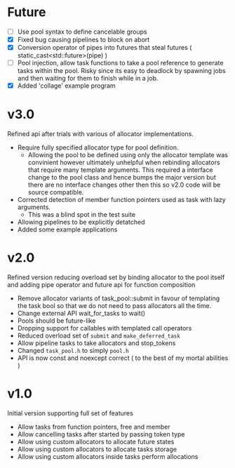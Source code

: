 # Future

- [ ] Use pool syntax to define cancelable groups
- [x] Fixed bug causing pipelines to block on abort
- [x] Conversion operator of pipes into futures that steal futures (  static_cast<std::future<T>>(pipe)  )
- [ ] Pool injection, allow task functions to take a pool reference to generate tasks within the pool. Risky since its easy to deadlock by spawning jobs and then waiting for them to finish while in a job.
- [x] Added 'collage' example program

# v3.0
Refined api after trials with various of allocator implementations.

* Require fully specified allocator type for pool definition.
  * Allowing the pool to be defined using only the allocator template was convinient however ultimately unhelpful when rebinding allocators that require many template arguments. This required a interface change to the pool class and hence bumps the major version but there are no interface changes other then this so v2.0 code will be source compatible.
* Corrected detection of member function pointers used as task with lazy arguments.
  * This was a blind spot in the test suite
* Allowing pipelines to be explicitly detatched
* Added some example applications

# v2.0
Refined version reducing overload set by binding allocator to the pool itself and adding pipe operator and future api for function composition

* Remove allocator variants of task_pool::submit in favour of templating the task bool so that we do not need to pass allocators all the time.
* Change external API wait_for_tasks to wait()
* Pools should be future-like
* Dropping support for callables with templated call operators
* Reduced overload set of `submit` and `make_deferred_task`
* Allow pipeline tasks to take allocators and stop_tokens
* Changed `task_pool.h` to simply `pool.h`
* API is now const and noexcept correct ( to the best of my mortal abilities )
# v1.0
Initial version supporting full set of features

* Allow tasks from function pointers, free and member
* Allow cancelling tasks after started by passing token type
* Allow using custom allocators to allocate future states
* Allow using custom allocators to allocate tasks storage
* Allow using custom allocators inside tasks perform allocations
